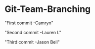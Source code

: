 # Git-Team-Branching

"First commit -Camryn"

"Second commit -Lauren L"

"Third commit  -Jason Bell"
